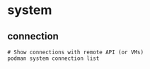 # system

## connection

```shell
# Show connections with remote API (or VMs)
podman system connection list
```
